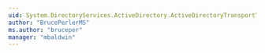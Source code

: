 ```yaml
---
uid: System.DirectoryServices.ActiveDirectory.ActiveDirectoryTransportType
author: "BrucePerlerMS"
ms.author: "bruceper"
manager: "mbaldwin"
---
```

